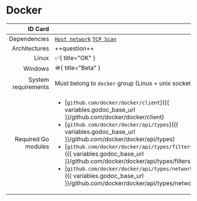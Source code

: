 # Docker

|             ID Card |                                                                                                                                                                                                                                                                                                                                                                                                                                                                                                              |
| ------------------: | :----------------------------------------------------------------------------------------------------------------------------------------------------------------------------------------------------------------------------------------------------------------------------------------------------------------------------------------------------------------------------------------------------------------------------------------------------------------------------------------------------------- |
|        Dependencies | [`Host network`](host_network.md) [`TCP Scan`](tcp_scan.md)                                                                                                                                                                                                                                                                                                                                                                                                                                                  |
|       Architectures | ++question++                                                                                                                                                                                                                                                                                                                                                                                                                                                                                                 |
|               Linux | :white_check_mark:{ title="OK" }                                                                                                                                                                                                                                                                                                                                                                                                                                                                             |
|             Windows | :military_helmet:{ title="Beta" }                                                                                                                                                                                                                                                                                                                                                                                                                                                                            |
| System requirements | Must belong to `docker` group (Linux + unix socket)                                                                                                                                                                                                                                                                                                                                                                                                                                                          |
| Required Go modules | <ul><li>[`github.com/docker/docker/client`]({{ variables.godoc_base_url }}/github.com/docker/docker/client)</li><li> [`github.com/docker/docker/api/types`]({{ variables.godoc_base_url }}/github.com/docker/docker/api/types)</li><li>[`github.com/docker/docker/api/types/filters`]({{ variables.godoc_base_url }}/github.com/docker/docker/api/types/filters)</li><li>[`github.com/docker/docker/api/types/network`]({{ variables.godoc_base_url }}/github.com/docker/docker/api/types/network)</li></ul> |
